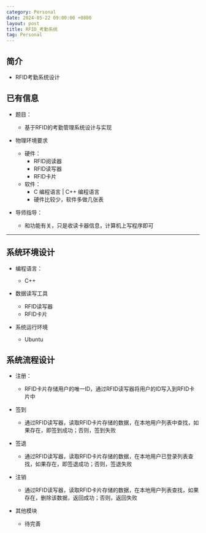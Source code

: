 ```yaml
---
category: Personal
date: 2024-05-22 09:00:00 +0800
layout: post
title: RFID_考勤系统
tag: Personal
---
```

## 简介

+ RFID考勤系统设计

## 已有信息

+ 题目：
  + 基于RFID的考勤管理系统设计与实现

+ 物理环境要求
  + 硬件：
    + RFID阅读器
    + RFID读写器
    + RFID卡片
  + 软件：
    + C 编程语言 | C++ 编程语言
    + 硬件比较少，软件多做几张表

+ 导师指导：
  + 和功能有关，只是收读卡器信息，计算机上写程序即可

-----------------------------------------------------------------------

## 系统环境设计

+ 编程语言：
  + C++

+ 数据读写工具
  + RFID读写器
  + RFID卡片

+ 系统运行环境
  + Ubuntu

## 系统流程设计

+ 注册：
  + RFID卡片存储用户的唯一ID，通过RFID读写器将用户的ID写入到RFID卡片中

+ 签到
  + 通过RFID读写器，读取RFID卡片存储的数据，在本地用户列表中查找，如果存在，即签到成功；否则，签到失败

+ 签退
  + 通过RFID读写器，读取RFID卡片存储的数据，在本地用户已登录列表查找，如果存在，即签退成功；否则，签退失败

+ 注销
  + 通过RFID读写器，读取RFID卡片存储的数据，在本地用户列表查找，如果存在，删除该数据，返回成功；否则，返回失败

+ 其他模块
  + 待完善